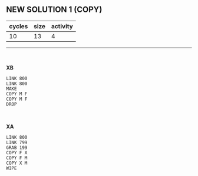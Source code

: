 ## NEW SOLUTION 1 (COPY)

| cycles | size | activity |
| ------ | ---- | -------- |
| 10 | 13 | 4 |
<hr>
<br>

**XB**

```
LINK 800
LINK 800
MAKE
COPY M F
COPY M F
DROP
```

<br>

**XA**

```
LINK 800
LINK 799
GRAB 199
COPY F X
COPY F M
COPY X M
WIPE
```
